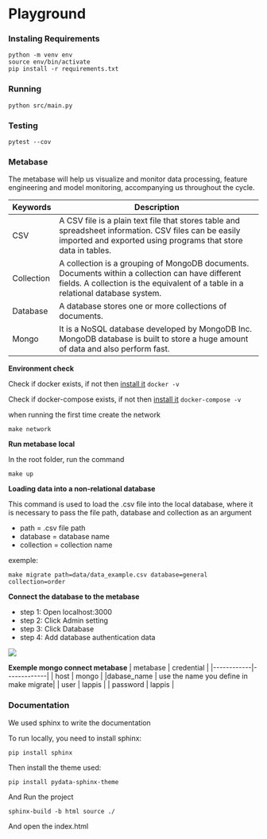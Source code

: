 # Playground

### Instaling Requirements

```
python -m venv env
source env/bin/activate
pip install -r requirements.txt
```

### Running

```
python src/main.py
```

### Testing

```
pytest --cov
```

### Metabase

The metabase will help us visualize and monitor data processing, feature engineering and model monitoring, accompanying us throughout the cycle.

| Keywords  | Description |
|-----------|-------------|
|   CSV     | A CSV file is a plain text file that stores table and spreadsheet information. CSV files can be easily imported and exported using programs that store data in tables.|
| Collection| A collection is a grouping of MongoDB documents. Documents within a collection can have different fields. A collection is the equivalent of a table in a relational database system.|
|  Database | A database stores one or more collections of documents.|
| Mongo| It is a NoSQL database developed by MongoDB Inc. MongoDB database is built to store a huge amount of data and also perform fast.|

**Environment check**

Check if docker exists, if not then [install it](https://docs.docker.com/engine/install/ubuntu/) 
```docker -v ```

Check if docker-compose exists, if not then [install it](https://docs.docker.com/compose/install/) 
```docker-compose -v ```

when running the first time create the network 

```make network```

**Run metabase local**

In the root folder, run the command

```make up```

**Loading data into a non-relational database**

This command is used to load the .csv file into the local database, where it is necessary to pass the file path, database and collection as an argument

- path = .csv file path
- database = database name
- collection = collection name

exemple:


```make migrate path=data/data_example.csv database=general  collection=order```



**Connect the database to the metabase**

- step 1: Open localhost:3000
- step 2: Click Admin setting
- step 3: Click Database
- step 4: Add database authentication data

![](https://raw.githubusercontent.com/francisco1code/Files/main/a.gif)

**Exemple mongo connect metabase**
|  metabase  | credential  |
|------------|-------------|
|    host    |  mongo  |
|dabase_name | use the name you define in make migrate|
|    user    |   lappis    |
|  password  |   lappis    |


### Documentation

We used sphinx to write the documentation

To run locally, you need to install sphinx:

```pip install sphinx```

Then install the theme used:

```pip install pydata-sphinx-theme```

And Run the project

```sphinx-build -b html source ./``` 

And open the index.html